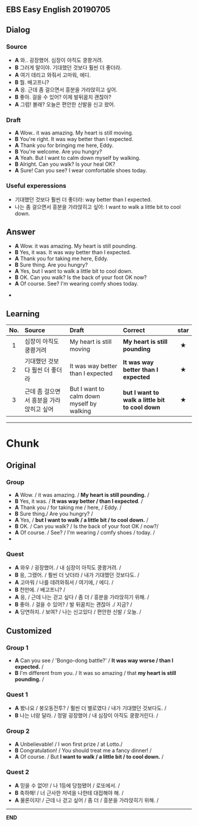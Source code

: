## EBS Easy English 20190705

## Dialog

### Source

* **A** 와.. 굉장했어. 심장이 아직도 쿵쾅거려.
* **B** 그러게 말이야. 기대했던 것보다 훨씬 더 좋더라.  
* **A** 여기 데리고 와줘서 고마워, 에디.
* **B** 뭘. 배고프니?
* **A** 응. 근데 좀 걸으면서 흥분을 가라앉히고 싶어.
* **B** 좋아. 걸을 수 있어? 이제 발뒤꿈치 괜찮아?
* **A** 그럼! 볼래? 오늘은 편안한 신발을 신고 왔어.

### Draft

* **A** Wow.. it was amazing. My heart is still moving.
* **B** You're right. It was way better than I expected.
* **A** Thank you for bringing me here, Eddy.
* **B** You're welcome. Are you hungry?
* **A** Yeah. But I want to calm down myself by walking.
* **B** Alright. Can you walk? Is your heal OK?
* **A** Sure! Can you see? I wear comfortable shoes today.

### Useful experessions
- 기대했던 것보다 훨씬 더 좋더라: way better than I expected.
- 나는 좀 걸으면서 흥분을 가라앉히고 싶어: I want to walk a little bit to cool down.



## Answer

* **A** Wow. it was amazing. My heart is still pounding.
* **B** Yes, it was. It was way better than I expected.
* **A** Thank you for taking me here, Eddy.
* **B** Sure thing. Are you hungry?
* **A** Yes, but I want to walk a little bit to cool down.
* **B** OK. Can you walk? Is the back of your foot OK now?
* **A** Of course. See? I'm wearing comfy shoes today.

-

## Learning

| No. | Source | Draft | Correct | star |
| :---: | :--- | :--- | :--- | :---: |
| 1 | 심장이 아직도 쿵쾅거려 | My heart is still moving | **My heart is still pounding** | ★ |
| 2 | 기대했던 것보다 훨씬 더 좋더라 | It was way better than I expected | **It was way better than I expected** | ★ |  
| 3 | 근데 좀 걸으면서 흥분을 가라앉히고 싶어 | But I want to calm down myself by walking | **but I want to walk a little bit to cool down**  | ★  |

---

# Chunk

## Original

### Group

* **A** Wow. / it was amazing. /  **My heart is still pounding.** /
* **B** Yes, it was. / **It was way better / than I expected**. /
* **A** Thank you / for taking me / here, / Eddy. /
* **B** Sure thing./ Are you hungry? /
* **A** Yes, / **but I want to walk / a little bit / to cool down.** /
* **B** OK. / Can you walk? / Is the back of your foot OK / now?/
* **A** Of course. / See? / I'm wearing / comfy shoes / today. /
*
### Quest

* **A** 와우 / 굉장했어. / 내 심장이 아직도 쿵쾅거려. /
* **B** 응, 그랬어. / 훨씬 더 낫더라 / 내가 기대했던 것보다도. /
* **A** 고마워 / 나를 데려와줘서 / 여기에, / 에디. /  
* **B** 천만에. / 배고프니? /
* **A** 응, / 근데 나는 걷고 싶다 / 좀 더 / 흥분을 가라앉히기 위해. /
* **B** 좋아. / 걸을 수 있어? / 발 뒤꿈치는 괜찮아 ./ 지금? /
* **A** 당연하지. / 보여? / 나는 신고있다 / 편안한 신발 / 오늘. /


## Customized

### Group 1

* **A** Can you see / 'Bongo-dong battle?' /  **It was way worse / than I expected.** /
* **B** I'm different from you. /  It was so amazing / that **my heart is still pounding.** /

### Quest 1

* **A** 봤나요 / 봉오동전투? / 훨씬 더 별로였다 / 내가 기대했던 것보다도. /
* **B** 나는 너랑 달라. / 정말 굉장했어 / 내 심장이 아직도 쿵쾅거린다. /

### Group 2
* **A** Unbelievable! / I won first prize / at Lotto./
* **B** Congratulation! / You should treat me a fancy dinner! /
* **A** Of course. / But **I want to walk / a little bit / to cool down.** /

### Quest 2
* **A** 믿을 수 없어! / 나 1등에 당첨됐어 / 로또에서. /
* **B** 축하해! / 너 근사한 저녁을 나한테 대접해야 해. /
* **A** 물론이지! / 근데 나 걷고 싶어 / 좀 더 / 흥분을 가라앉히기 위해. / 



---

**END**
